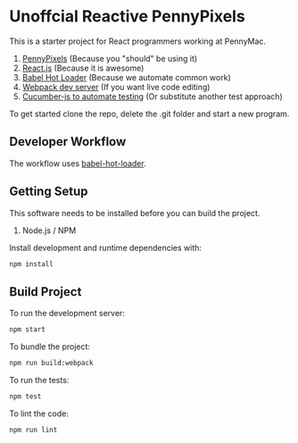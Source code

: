 # Unoffcial Reactive PennyPixels

This is a starter project for React programmers working at PennyMac.

1.  [PennyPixels](http://pennypixels.pennymacusa.com/#navs) (Because you "should" be using it)
2.  [React.js](http://facebook.github.io/react/) (Because it is awesome)
3.  [Babel Hot Loader](http://gaearon.github.io/react-hot-loader/) (Because we automate common work)
4.  [Webpack dev server](http://webpack.github.io/docs/webpack-dev-server.html) (If you want live code editing)
5.  [Cucumber-js to automate testing](https://github.com/cucumber/cucumber-js) (Or substitute another test approach)

To get started clone the repo, delete the .git folder and start a new program.

## Developer Workflow

The workflow uses [babel-hot-loader](http://gaearon.github.io/react-hot-loader/).

## Getting Setup

This software needs to be installed before you can build the project.

1.  Node.js / NPM

Install development and runtime dependencies with:

```sh
npm install
```

## Build Project

To run the development server:

```sh
npm start 
```

To bundle the project:

```sh
npm run build:webpack
```

To run the tests:

```sh
npm test
```

To lint the code:

```sh
npm run lint
```
